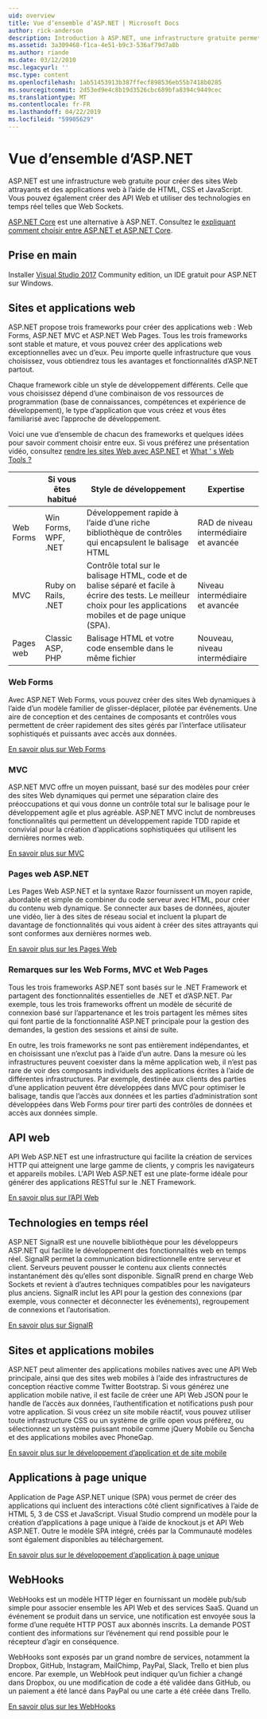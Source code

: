 ```yaml
---
uid: overview
title: Vue d’ensemble d’ASP.NET | Microsoft Docs
author: rick-anderson
description: Introduction à ASP.NET, une infrastructure gratuite permettant de créer des sites Web, les applications web et les API web.
ms.assetid: 3a309468-f1ca-4e51-b9c3-536af79d7a8b
ms.author: riande
ms.date: 03/12/2010
msc.legacyurl: ''
msc.type: content
ms.openlocfilehash: 1ab51453913b387ffecf898536eb55b7418b0285
ms.sourcegitcommit: 2d53ed9e4c8b19d3526cbc689bfa8394c9449cec
ms.translationtype: MT
ms.contentlocale: fr-FR
ms.lasthandoff: 04/22/2019
ms.locfileid: "59905629"
---
```

# <a name="aspnet-overview"></a>Vue d’ensemble d’ASP.NET

ASP.NET est une infrastructure web gratuite pour créer des sites Web attrayants et des applications web à l’aide de HTML, CSS et JavaScript. Vous pouvez également créer des API Web et utiliser des technologies en temps réel telles que Web Sockets.

[ASP.NET Core](https://docs.microsoft.com/aspnet/core/) est une alternative à ASP.NET.  Consultez le [expliquant comment choisir entre ASP.NET et ASP.NET Core](https://docs.microsoft.com/aspnet/core/choose-aspnet-framework).

## <a name="get-started"></a>Prise en main

Installer [Visual Studio 2017](https://visualstudio.microsoft.com/downloads/?utm_medium=microsoft&utm_source=docs.microsoft.com&utm_campaign=button+cta&utm_content=download+vs2017) Community edition, un IDE gratuit pour ASP.NET sur Windows.

## <a name="websites-and-web-applications"></a>Sites et applications web

 ASP.NET propose trois frameworks pour créer des applications web : Web Forms, ASP.NET MVC et ASP.NET Web Pages. Tous les trois frameworks sont stable et mature, et vous pouvez créer des applications web exceptionnelles avec un d’eux. Peu importe quelle infrastructure que vous choisissez, vous obtiendrez tous les avantages et fonctionnalités d’ASP.NET partout.

Chaque framework cible un style de développement différents. Celle que vous choisissez dépend d’une combinaison de vos ressources de programmation (base de connaissances, compétences et expérience de développement), le type d’application que vous créez et vous êtes familiarisé avec l’approche de développement.

Voici une vue d’ensemble de chacun des frameworks et quelques idées pour savoir comment choisir entre eux. Si vous préférez une présentation vidéo, consultez [rendre les sites Web avec ASP.NET](https://channel9.msdn.com/Blogs/ASP-NET-Site-Videos/Making-Websites-with-ASPNET) et [What ' s Web Tools ?](https://channel9.msdn.com/Blogs/ASP-NET-Site-Videos/what-is-web-tools)

|   | Si vous êtes habitué | Style de développement | Expertise |
|-----------|----------------------|-----------------------------------------------------|----------------|
| Web Forms | Win Forms, WPF, .NET | Développement rapide à l’aide d’une riche bibliothèque de contrôles qui encapsulent le balisage HTML | RAD de niveau intermédiaire et avancée |
| MVC       | Ruby on Rails, .NET  | Contrôle total sur le balisage HTML, code et de balise séparé et facile à écrire des tests. Le meilleur choix pour les applications mobiles et de page unique (SPA). | Niveau intermédiaire et avancée |
| Pages web  | Classic ASP, PHP     | Balisage HTML et votre code ensemble dans le même fichier | Nouveau, niveau intermédiaire |

### <a name="web-forms"></a>Web Forms

Avec ASP.NET Web Forms, vous pouvez créer des sites Web dynamiques à l’aide d’un modèle familier de glisser-déplacer, pilotée par événements. Une aire de conception et des centaines de composants et contrôles vous permettent de créer rapidement des sites gérés par l’interface utilisateur sophistiqués et puissants avec accès aux données.

[En savoir plus sur Web Forms](web-forms/index.md)

### <a name="mvc"></a>MVC

ASP.NET MVC offre un moyen puissant, basé sur des modèles pour créer des sites Web dynamiques qui permet une séparation claire des préoccupations et qui vous donne un contrôle total sur le balisage pour le développement agile et plus agréable. ASP.NET MVC inclut de nombreuses fonctionnalités qui permettent un développement rapide TDD rapide et convivial pour la création d’applications sophistiquées qui utilisent les dernières normes web.

[En savoir plus sur MVC](mvc/index.md)

### <a name="aspnet-web-pages"></a>Pages web ASP.NET

Les Pages Web ASP.NET et la syntaxe Razor fournissent un moyen rapide, abordable et simple de combiner du code serveur avec HTML, pour créer du contenu web dynamique. Se connecter aux bases de données, ajouter une vidéo, lier à des sites de réseau social et incluent la plupart de davantage de fonctionnalités qui vous aident à créer des sites attrayants qui sont conformes aux dernières normes web.

[En savoir plus sur les Pages Web](web-pages/index.md)

### <a name="notes-about-web-forms-mvc-and-web-pages"></a>Remarques sur les Web Forms, MVC et Web Pages

Tous les trois frameworks ASP.NET sont basés sur le .NET Framework et partagent des fonctionnalités essentielles de .NET et d’ASP.NET. Par exemple, tous les trois frameworks offrent un modèle de sécurité de connexion basé sur l’appartenance et les trois partagent les mêmes sites qui font partie de la fonctionnalité ASP.NET principale pour la gestion des demandes, la gestion des sessions et ainsi de suite.

En outre, les trois frameworks ne sont pas entièrement indépendantes, et en choisissant une n’exclut pas à l’aide d’un autre. Dans la mesure où les infrastructures peuvent coexister dans la même application web, il n’est pas rare de voir des composants individuels des applications écrites à l’aide de différentes infrastructures. Par exemple, destinée aux clients des parties d’une application peuvent être développées dans MVC pour optimiser le balisage, tandis que l’accès aux données et les parties d’administration sont développées dans Web Forms pour tirer parti des contrôles de données et accès aux données simple.

## <a name="web-apis"></a>API web

API Web ASP.NET est une infrastructure qui facilite la création de services HTTP qui atteignent une large gamme de clients, y compris les navigateurs et appareils mobiles. L'API Web ASP.NET est une plate-forme idéale pour générer des applications RESTful sur le .NET Framework.

[En savoir plus sur l’API Web](web-api/index.md)

<!-- Put first under Web API TOC:  Watch video (9 minutes) https://channel9.msdn.com/Blogs/ASP-NET-Site-Videos/services-and-aspnet -->

## <a name="real-time-technologies"></a>Technologies en temps réel

ASP.NET SignalR est une nouvelle bibliothèque pour les développeurs ASP.NET qui facilite le développement des fonctionnalités web en temps réel. SignalR permet la communication bidirectionnelle entre serveur et client. Serveurs peuvent pousser le contenu aux clients connectés instantanément dès qu’elles sont disponible. SignalR prend en charge Web Sockets et revient à d’autres techniques compatibles pour les navigateurs plus anciens. SignalR inclut les API pour la gestion des connexions (par exemple, vous connecter et déconnecter les événements), regroupement de connexions et l’autorisation.

[En savoir plus sur SignalR](signalr/index.md)

<!-- Put first under SignalR TOC:  Watch video (6 minutes) https://channel9.msdn.com/Blogs/ASP-NET-Site-Videos/signalr-and-the-real-time-web -->

## <a name="mobile-apps-and-sites"></a>Sites et applications mobiles

ASP.NET peut alimenter des applications mobiles natives avec une API Web principale, ainsi que des sites web mobiles à l’aide des infrastructures de conception réactive comme Twitter Bootstrap. Si vous générez une application mobile native, il est facile de créer une API Web JSON pour le handle de l’accès aux données, l’authentification et notifications push pour votre application. Si vous créez un site mobile réactif, vous pouvez utiliser toute infrastructure CSS ou un système de grille open vous préférez, ou sélectionnez un système puissant mobile comme jQuery Mobile ou Sencha et des applications mobiles avec PhoneGap.

[En savoir plus sur le développement d’application et de site mobile](mobile/index.md)

<!-- Put first under mobile TOC:  Watch video (11 minutes) https://channel9.msdn.com/Blogs/ASP-NET-Site-Videos/aspnet-and-mobile -->

## <a name="single-page-applications"></a>Applications à page unique

Application de Page ASP.NET unique (SPA) vous permet de créer des applications qui incluent des interactions côté client significatives à l’aide de HTML 5, 3 de CSS et JavaScript. Visual Studio comprend un modèle pour la création d’applications à page unique à l’aide de knockout.js et API Web ASP.NET. Outre le modèle SPA intégré, créés par la Communauté modèles sont également disponibles au téléchargement.

[En savoir plus sur le développement d’application à page unique](single-page-application/index.md)

## <a name="webhooks"></a>WebHooks

WebHooks est un modèle HTTP léger en fournissant un modèle pub/sub simple pour associer ensemble les API Web et des services SaaS. Quand un événement se produit dans un service, une notification est envoyée sous la forme d’une requête HTTP POST aux abonnés inscrits. La demande POST contient des informations sur l’événement qui rend possible pour le récepteur d’agir en conséquence.

WebHooks sont exposés par un grand nombre de services, notamment la Dropbox, GitHub, Instagram, MailChimp, PayPal, Slack, Trello et bien plus encore. Par exemple, un WebHook peut indiquer qu’un fichier a changé dans Dropbox, ou une modification de code a été validée dans GitHub, ou un paiement a été lancé dans PayPal ou une carte a été créée dans Trello.

[En savoir plus sur les WebHooks](webhooks/index.md)





<!--
Create Deployment TOC based on https://www.asp.net/aspnet/overview/deployment
Copy deployment content map to MVC, WebForms, Web Pages, Web API sections.
Copy Web Deployment in Enterprise from WebForms to MVC
Move under ASP.NET Best practices
    What not to do in ASP.NET, and what to do instead https://review.docs.microsoft.cus/aspnet/aspnet/overview/web-development-best-practices/what-not-to-do-in-aspnet-and-what-to-do-instead
    Async and await https://channel9.msdn.com/Blogs/ASP-NET-Site-Videos/async-and-await
    Building Real World Cloud Apps with Azure https://review.docs.microsoft.com/aspnet/aspnet/overview/developing-apps-with-windows-azure/building-real-world-cloud-apps-with-windows-azure/introduction
    Hands on Lab: Maintainable Azure Websites: Managing Change and Scale https://review.docs.microsoft.com/aspnet/aspnet/overview/developing-apps-with-windows-azure/maintainable-azure-websites-managing-change-and-scale

-->
